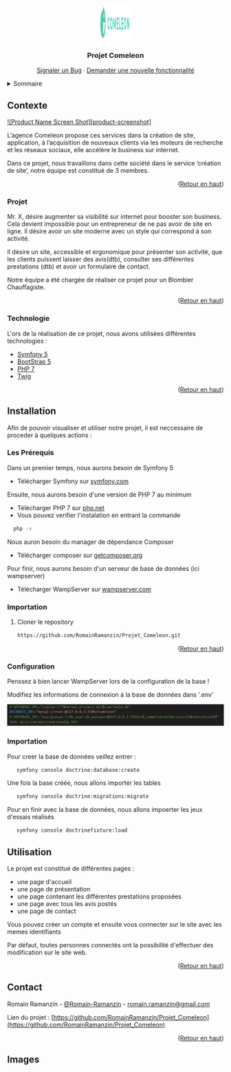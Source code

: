 <div id="top"></div>

<!-- PROJECT LOGO -->
<br />
<div align="center">
    <img src="Images/Logo.png" alt="Logo" width="80" height="80">

  <h3 align="center">Projet Comeleon</h3>

  <p align="center">
    <a href="https://github.com/RomainRamanzin/Projet_Comeleon/issues">Signaler un Bug</a>
    ·
    <a href="https://github.com/RomainRamanzin/Projet_Comeleon/issues">Demander une nouvelle fonctionnalité</a>
  </p>
</div>



<!-- TABLE OF CONTENTS -->
<details>
  <summary>Sommaire</summary>
  <ol>
    <li>
      <a href="#Presentation">Présentation</a>
      <ul>
        <li><a href="#Contexte">Contexte</a></li>
        <li><a href="#Projet">Projet</a></li>
	<li><a href="#Technologie">Technologies Utilisées</a></li>
      </ul>
    </li>
    <li>
      <a href="#Installation">Installation</a>
      <ul>
        <li><a href="#Prerequis">Les Prérequis</a></li>
        <li><a href="#Importation">Importation du projet</a></li>
        <li><a href="#Configuration">Configuration</a></li>
        <li><a href="#Importation">Importer la base de données</a></li>
      </ul>
    </li>
    <li><a href="#Utilisation">Utilisation</a></li>
    <li><a href="#contact">Contact</a></li>
    <li><a href="#Images">Les Images</a></li>
  </ol>
</details>



<!-- Contexte -->
## Contexte

[![Product Name Screen Shot][product-screenshot]](Images/accueil.png)

L’agence Comeleon propose ces services dans la création de site, application, à l’acquisition de nouveaux clients via les moteurs de recherche et les réseaux sociaux, elle accélère le business sur internet.

Dans ce projet, nous travaillons dans cette société dans le service ‘création de site’, notre équipe est constitué de 3 membres.

<p align="right">(<a href="#top">Retour en haut</a>)</p>



### Projet

Mr. X, désire augmenter sa visibilité sur internet pour booster son business. Cela devient impossible pour un entrepreneur de ne pas avoir de site en ligne.
Il désire avoir un site moderne avec un style qui correspond à son activité.

Il désire un site, accessible et ergonomique pour présenter son activité, que les clients puissent laisser des avis(dtb), consulter ses différentes prestations (dtb) et avoir un formulaire de contact. 

Notre équipe a été chargée de réaliser ce projet pour un Blombier Chauffagiste.

<p align="right">(<a href="#top">Retour en haut</a>)</p>


### Technologie

L'ors de la réalisation de ce projet, nous avons utilisées différentes technologies :

* [Symfony 5](https://symfony.com/)
* [BootStrap 5](https://getbootstrap.com/)
* [PHP 7](https://www.php.net/)
* [Twig](https://twig.symfony.com/)

<p align="right">(<a href="#top">Retour en haut</a>)</p>


<!-- Installation -->
## Installation

Afin de pouvoir visualiser et utiliser notre projet, il est neccessaire de proceder à quelques actions :

### Les Prérequis

Dans un premier temps, nous aurons besoin de Symfony 5 

* Télécharger Symfony sur [symfony.com](https://symfony.com/download)

Ensuite, nous aurons besoin d'une version de PHP 7 au minimum

* Télécharger PHP 7 sur [php.net](https://www.php.net/downloads)
* Vous pouvez verifier l'instalation en entrant la commande 
```sh
  php -v 
  ```


Nous auron besoin du manager de dépendance Composer

* Télécharger composer sur [getcomposer.org](https://getcomposer.org/download/)

Pour finir, nous aurons besoin d'un serveur de base de données (ici wampserver)
* Télécharger WampServer sur [wampserver.com](https://www.wampserver.com/)


### Importation

1. Cloner le repository
   ```sh
   https://github.com/RomainRamanzin/Projet_Comeleon.git
   ```

<p align="right">(<a href="#top">Retour en haut</a>)</p>


### Configuration

Penssez à bien lancer WampServer lors de la configuration de la base !

Modifiez les informations de connexion à la base de données dans '.env'

![Fichier de config](Images/config_bdd.png)

### Importation

Pour creer la base de données veillez entrer :

```sh
   symfony console doctrine:database:create
```

Une fois la base créée, nous allons importer les tables

```sh
   symfony console doctrine:migrations:migrate
```

Pour en finir avec la base de données, nous allons impoerter les jeux d'essais réalisés

```sh
   symfony console doctrinefixture:load
```


<!-- Utilisation -->
## Utilisation

Le projet est constitué de différentes pages :

* une page d'accueil 
* une page de présentation
* une page contenant les différentes prestations proposées
* une page avec tous les avis postés
* une page de contact


Vous pouvez créer un compte et ensuite vous connecter sur le site avec les memes identifiants

Par défaut, toutes personnes connectés ont la possibilité d'effectuer des modification sur le site web.

<p align="right">(<a href="#top">Retour en haut</a>)</p>


<!-- CONTACT -->
## Contact

Romain Ramanzin - [@Romain-Ramanzin](https://www.linkedin.com/in/romain-ramanzin-051698202/) - romain.ramanzin@gmail.com

Lien du projet : [https://github.com/RomainRamanzin/Projet_Comeleon](https://github.com/RomainRamanzin/Projet_Comeleon)

<p align="right">(<a href="#top">Retour en haut</a>)</p>

## Images
